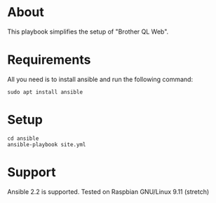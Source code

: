 # About

This playbook simplifies the setup of "Brother QL Web".

# Requirements

All you need is to install ansible and run the following command:

```
sudo apt install ansible
```

# Setup

```
cd ansible
ansible-playbook site.yml
```

# Support

Ansible 2.2 is supported.
Tested on Raspbian GNU/Linux 9.11 (stretch)
